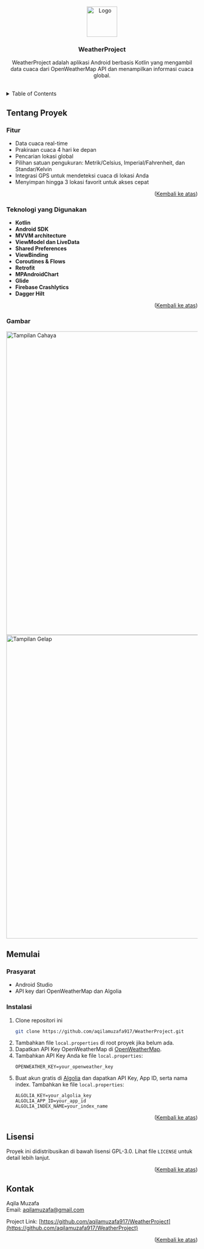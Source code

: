 
<!-- Improved compatibility of back to top link -->
<a name="readme-top"></a>

<!-- PROJECT LOGO -->
<br />
<div align="center">
  <a href="https://github.com/aqilamuzafa917/WeatherProject">
    <img src="images/logo.png" alt="Logo" width="80" height="80">
  </a>

<h3 align="center">WeatherProject</h3>

  <p align="center">
    WeatherProject adalah aplikasi Android berbasis Kotlin yang mengambil data cuaca dari OpenWeatherMap API dan menampilkan informasi cuaca global.
    <br />
    <br />
  </p>
</div>

<!-- TABLE OF CONTENTS -->
<details>
  <summary>Table of Contents</summary>
  <ol>
    <li>
      <a href="#tentang-proyek">Tentang Proyek</a>
      <ul>
        <li><a href="#fitur">Fitur</a></li>
        <li><a href="#teknologi-yang-digunakan">Teknologi yang Digunakan</a></li>
        <li><a href="#gambar">Gambar</a></li>
      </ul>
    </li>
    <li>
      <a href="#memulai">Memulai</a>
      <ul>
        <li><a href="#prasyarat">Prasyarat</a></li>
        <li><a href="#instalasi">Instalasi</a></li>
      </ul>
    </li>
    <li><a href="#roadmap">Roadmap</a></li>
    <li><a href="#desain">Desain</a></li>
    <li><a href="#lisensi">Lisensi</a></li>
    <li><a href="#kontak">Kontak</a></li>
  </ol>
</details>

<!-- ABOUT THE PROJECT -->
## Tentang Proyek

### Fitur

* Data cuaca real-time
* Prakiraan cuaca 4 hari ke depan
* Pencarian lokasi global
* Pilihan satuan pengukuran: Metrik/Celsius, Imperial/Fahrenheit, dan Standar/Kelvin
* Integrasi GPS untuk mendeteksi cuaca di lokasi Anda
* Menyimpan hingga 3 lokasi favorit untuk akses cepat

<p align="right">(<a href="#readme-top">Kembali ke atas</a>)</p>

### Teknologi yang Digunakan

* **Kotlin**
* **Android SDK**
* **MVVM architecture**
* **ViewModel dan LiveData**
* **Shared Preferences**
* **ViewBinding**
* **Coroutines & Flows**
* **Retrofit**
* **MPAndroidChart**
* **Glide**
* **Firebase Crashlytics**
* **Dagger Hilt**

<p align="right">(<a href="#readme-top">Kembali ke atas</a>)</p>

### Gambar

<img src="images/english_light.jpg" alt="Tampilan Cahaya" width="800">
<img src="images/english_dark.jpg" alt="Tampilan Gelap" width="800">

<!-- GETTING STARTED -->
## Memulai

### Prasyarat

* Android Studio
* API key dari OpenWeatherMap dan Algolia

### Instalasi

1. Clone repositori ini
   ```sh
   git clone https://github.com/aqilamuzafa917/WeatherProject.git
   ```
2. Tambahkan file `local.properties` di root proyek jika belum ada.
3. Dapatkan API Key OpenWeatherMap di [OpenWeatherMap](https://home.openweathermap.org/users/sign_in).
4. Tambahkan API Key Anda ke file `local.properties`:
   ```properties
   OPENWEATHER_KEY=your_openweather_key
   ```
5. Buat akun gratis di [Algolia](https://www.algolia.com/) dan dapatkan API Key, App ID, serta nama index. Tambahkan ke file `local.properties`:
   ```properties
   ALGOLIA_KEY=your_algolia_key
   ALGOLIA_APP_ID=your_app_id
   ALGOLIA_INDEX_NAME=your_index_name
   ```

<p align="right">(<a href="#readme-top">Kembali ke atas</a>)</p>

<!-- LICENSE -->
## Lisensi

Proyek ini didistribusikan di bawah lisensi GPL-3.0. Lihat file `LICENSE` untuk detail lebih lanjut.

<p align="right">(<a href="#readme-top">Kembali ke atas</a>)</p>

<!-- CONTACT -->
## Kontak

Aqila Muzafa  
Email: aqilamuzafa@gmail.com  

Project Link: [https://github.com/aqilamuzafa917/WeatherProject](https://github.com/aqilamuzafa917/WeatherProject)

<p align="right">(<a href="#readme-top">Kembali ke atas</a>)</p>
